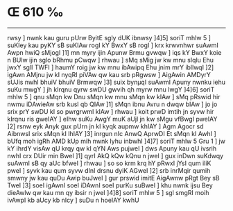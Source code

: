 # Œ 610 ‰
---
rwsy ] nwnk kau guru pUrw ByitE sgly dUK ibnwsy ]4]5] soriT mhlw 5
] suKIey kau pyKY sB suKIAw rogI kY BwxY sB rogI ] krx krwvnhwr
suAwmI Awpn hwiQ sMjogI ]1] mn myry ijin Apunw Brmu gvwqw ] iqs kY
BwxY koie n BUlw ijin sglo bRhmu pCwqw ] rhwau ] sMq sMig jw kw mnu
sIqlu Ehu jwxY sglI TWFI ] haumY roig jw kw mnu ibAwipq Ehu jnim mrY
ibllwqI ]2] igAwn AMjnu jw kI nyqRI piVAw qw kau srb pRgwsw ]
AigAwin AMDyrY sUJis nwhI bhuiV bhuiV Brmwqw ]3] suix bynµqI suAwmI
Apuny nwnku iehu suKu mwgY ] jh kIrqnu qyrw swDU gwvih qh myrw mnu lwgY
]4]6] soriT mhlw 5 ] qnu sMqn kw Dnu sMqn kw mnu sMqn kw kIAw ]
sMq pRswid hir nwmu iDAwieAw srb kusl qb QIAw ]1] sMqn ibnu Avru
n dwqw bIAw ] jo jo srix prY swDU kI so pwrgrwmI kIAw ] rhwau ] koit
prwD imtih jn syvw hir kIrqnu ris gweIAY ] eIhw suKu AwgY muK aUjl
jn kw sMgu vfBwgI pweIAY ]2] rsnw eyk Anyk gux pUrn jn kI kyqk
aupmw khIAY ] Agm Agocr sd AibnwsI srix sMqn kI lhIAY ]3]
inrgun nIc AnwQ AprwDI Et sMqn kI AwhI ] bUfq moh igRh AMD kUp
mih nwnk lyhu inbwhI ]4]7] soriT mhlw 5 Gru 1 ] jw kY ihrdY visAw
qU krqy qw kI qYN Aws pujweI ] dws Apuny kau qU ivsrih nwhI crx DUir
min BweI ]1] qyrI AkQ kQw kQnu n jweI ] gux inDwn suKdwqy suAwmI
sB qy aUc bfweI ] rhwau ] so so krm krq hY pRwxI jYsI qum iliK pweI ]
syvk kau qum syvw dInI drsnu dyiK AGweI ]2] srb inrMqir qumih
smwny jw kau quDu Awip buJweI ] gur prswid imitE AigAwnw pRgt Bey
sB TweI ]3] soeI igAwnI soeI iDAwnI soeI purKu suBweI ] khu nwnk
ijsu Bey dieAwlw qw kau mn qy ibsir n jweI ]4]8] soriT mhlw 5 ]
sgl smgRI moih ivAwpI kb aUcy kb nIcy ] suDu n hoeIAY kwhU
####
